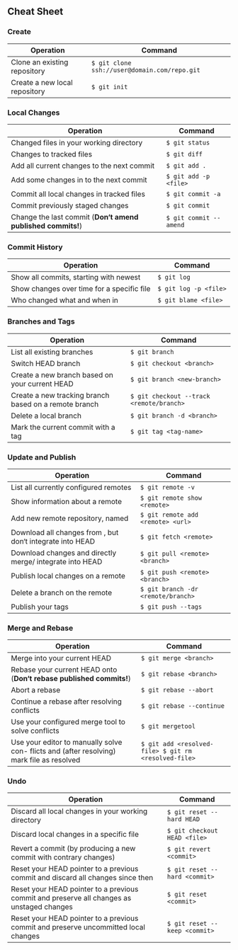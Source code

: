 ## Cheat Sheet

### Create


| Operation                                      | Command                    |
|------------------------------------------------|----------------------------|
| Clone an existing repository  | `$ git clone ssh://user@domain.com/repo.git`|
| Create a new local repository | `$ git init`                                |

### Local Changes

| Operation                                      | Command                    |
|------------------------------------------------|----------------------------|
| Changed files in your working directory | `$ git status` |
| Changes to tracked files | `$ git diff` |
| Add all current changes to the next commit | `$ git add .` |
| Add some changes in <file> to the next commit | `$ git add -p <file>` |
| Commit all local changes in tracked files | `$ git commit -a` |
| Commit previously staged changes | `$ git commit` |
| Change the last commit (__Don‘t amend published commits!__) | `$ git commit --amend` |

### Commit History

| Operation                                      | Command                    |
|------------------------------------------------|----------------------------|
| Show all commits, starting with newest | `$ git log` |
| Show changes over time for a specific file | `$ git log -p <file>` |
| Who changed what and when in <file> | `$ git blame <file>` |

### Branches and Tags

| Operation                                      | Command                    |
|------------------------------------------------|----------------------------|
| List all existing branches | `$ git branch` |
| Switch HEAD branch | `$ git checkout <branch>` |
| Create a new branch based on your current HEAD | `$ git branch <new-branch>` |
| Create a new tracking branch based on a remote branch | `$ git checkout --track <remote/branch>` |
| Delete a local branch | `$ git branch -d <branch>` |
| Mark the current commit with a tag | `$ git tag <tag-name>` |

### Update and Publish

| Operation                                      | Command                    |
|------------------------------------------------|----------------------------|
| List all currently configured remotes | `$ git remote -v` |
| Show information about a remote | `$ git remote show <remote>` |
| Add new remote repository, named <remote> | `$ git remote add <remote> <url>` |
| Download all changes from <remote>, but don‘t integrate into HEAD | `$ git fetch <remote>` |
| Download changes and directly merge/ integrate into HEAD | `$ git pull <remote> <branch>` |
| Publish local changes on a remote | `$ git push <remote> <branch>` |
| Delete a branch on the remote | `$ git branch -dr <remote/branch>` |
| Publish your tags | `$ git push --tags` |

### Merge and Rebase

| Operation                                      | Command                    |
|------------------------------------------------|----------------------------|
| Merge <branch> into your current HEAD | `$ git merge <branch>` |
| Rebase your current HEAD onto <branch> (__Don‘t rebase published commits!__) | `$ git rebase <branch>` |
| Abort a rebase | `$ git rebase --abort` |
| Continue a rebase after resolving conflicts | `$ git rebase --continue` |
| Use your configured merge tool to solve conflicts | `$ git mergetool` |
| Use your editor to manually solve con- flicts and (after resolving) mark file as resolved | `$ git add <resolved-file> $ git rm <resolved-file>` |

### Undo

| Operation                                      | Command                    |
|------------------------------------------------|----------------------------|
| Discard all local changes in your working directory | `$ git reset --hard HEAD` |
| Discard local changes in a specific file | `$ git checkout HEAD <file>` |
| Revert a commit (by producing a new commit with contrary changes) | `$ git revert <commit>` |
| Reset your HEAD pointer to a previous commit and discard all changes since then | `$ git reset --hard <commit>` |
| Reset your HEAD pointer to a previous commit and preserve all changes as unstaged changes | `$ git reset <commit>` |
| Reset your HEAD pointer to a previous commit and preserve uncommitted local changes | `$ git reset --keep <commit>` |
